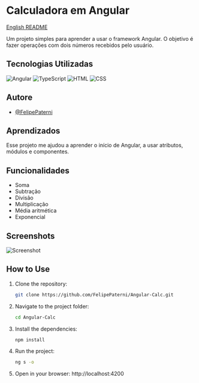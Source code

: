 
# Calculadora em Angular
[English README](/README.md)  
  
Um projeto simples para aprender a usar o framework Angular. O objetivo é fazer operações com dois números recebidos pelo usuário.

## Tecnologias Utilizadas
![Angular](https://img.shields.io/badge/Angular-DD0031?style=for-the-badge&logo=angular&logoColor=white) ![TypeScript](https://img.shields.io/badge/TypeScript-3178C6?style=for-the-badge&logo=typescript&logoColor=white) ![HTML](https://img.shields.io/badge/HTML-E34F26?style=for-the-badge&logo=html5&logoColor=white) ![CSS](https://img.shields.io/badge/CSS-1572B6?style=for-the-badge&logo=css3&logoColor=white)

## Autore

- [@FelipePaterni](https://www.github.com/FelipePaterni)

## Aprendizados

Esse projeto me ajudou a aprender o início de Angular, a usar atributos, módulos e componentes.

## Funcionalidades

- Soma
- Subtração
- Divisão
- Multiplicação
- Média aritmética
- Exponencial

## Screenshots

![Screenshot](https://i.imgur.com/rg2sjvL.png)

## How to Use

1. Clone the repository:
   ```bash
   git clone https://github.com/FelipePaterni/Angular-Calc.git
   ```

2. Navigate to the project folder:
   ```bash
   cd Angular-Calc
   ```

3. Install the dependencies:
   ```bash
   npm install
   ```

4. Run the project:
   ```bash
   ng s -o
   ```

5. Open in your browser:
 http://localhost:4200
  
